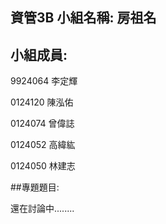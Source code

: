 ## 資管3B 小組名稱: 房祖名

## 小組成員:
9924064 李定輝

0124120 陳泓佑

0124074 曾偉誌

0124052 高緯紘

0124050 林建志

##專題題目:

還在討論中........
